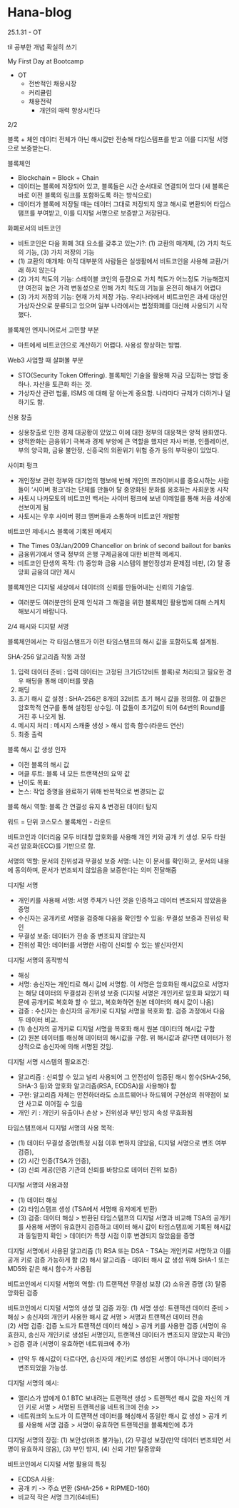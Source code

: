 # Hana-blog

25.1.31 - OT 

til 
공부한 개념 확실히 쓰기 


My First Day at Bootcamp 
- OT
  - 전반적인 채용시장
  - 커리큘럼
  - 채용전략
    - 개인의 매력 향상시킨다


2/2 

블록 + 체인 
데이터 전체가 아닌 해시값만 전송해 타임스템프를 받고 이를 디지털 서명으로 보증받는다. 

블록체인 
- Blockchain = Block + Chain 
- 데이터는 블록에 저장되어 있고, 블록들은 시간 순서대로 연결되어 있다 (새 블록은 바로 이전 블록의 링크를 포함하도록 하는 방식으로)  
- 데이터가 블록에 저장될 때는 데이터 그대로 저장되지 않고 해시로 변환되어 타임스탬프를 부여받고, 이를 디지털 서명으로 보증받고 저장된다. 

화폐로서의 비트코인 
- 비트코인은 다음 화폐 3대 요소를 갖추고 있는가?: (1) 교환의 매개체, (2) 가치 척도의 기능, (3) 가치 저장의 기능 
- (1) 교환의 매개체: 아직 대부분의 사람들은 실생활에서 비트코인을 사용해 교환/거래 하지 않는다 
- (2) 가치 척도의 기능: 스테이블 코인의 등장으로 가치 척도가 어느정도 가능해졌지만 여전히 높은 가격 변동성으로 인해 가치 척도의 기능을 온전히 해내기 어렵다 
- (3) 가치 저장의 기능: 현재 가치 저장 가능. 우리나라에서 비트코인은 과세 대상인 가상자산으로 분류되고 있으며 일부 나라에서는 법정화폐를 대신해 사용되기 시작했다. 

블록체인 엔지니어로서 고민할 부분 
- 마트에세 비트코인으로 계산하기 어렵다. 사용성 향상하는 방법. 

Web3 사업할 때 살펴볼 부분 
- STO(Security Token Offering). 블록체인 기술을 활용해 자금 모집하는 방법 중 하나. 자산을 토큰화 하는 것.  
- 가상자산 관련 법룰, ISMS 에 대해 잘 아는게 중요함. 나라마다 규제가 더하거나 덜하기도 함. 

신용 창출
- 싱용창출로 인한 경제 대공황이 있었고 이에 대한 정부의 대응책은 양적 완화였다. 
- 양적완화는 금융위기 극복과 경제 부양에 큰 역할을 했지만 자사 버블, 인플레이션, 부의 양극화, 금융 불안정, 신흥국의 외환위기 위험 증가 등의 부작용이 있었다. 

사이퍼 펑크 
- 개인정보 관련 정부와 대기업의 행보에 반해 개인의 프라이버시를 중요시하는 사람들이 ‘시이버 펑크’라는 단체를 만들어 탈 중앙화된 문화를 옹호하는 사회운동 시작 
- 사토시 나카모토의 비트코인 백서는 사이버 펑크에 보낸 이메일를 통해 처음 세상에 선보이게 됨 
-  사토시는 우후 사이버 펑크 멤버들과 소통하며 비트코인 개발함

비트코인 제네시스 블록에 기록된 메세지
- The Times 03/Jan/2009 Chancellor on brink of second bailout for banks 
- 금융위기에서 영국 정부의 은행 구제금융에 대한 비판적 메세지. 
- 비트코인 탄생의 목적: (1) 중앙화 금융 시스템의 블안정성과 문제점 비판, (2) 탈 중앙회 금융의 대안 제시 

블록체인은 디지털 세상에서 데이터의 신뢰를 만들어내는 신뢰의 기술임. 

* 여러분도 여러분만의 문제 인식과 그 해결을 위한 블록체인 활용법에 대해 스케치 해보시기 바랍니다. 


2/4
해시와 디지텉 서명 

블록체인에서는 각 타임스탬프가 이전 타임스탬프의 해시 값을 포함하도록 설계됨. 

SHA-256 알고리즘 작동 과정 
1. 입력 데이터 준비 : 입력 데이터는 고정된 크기(512비트 블록)로 처리되고 필요한 경우 패딩을 통해 데이터를 맞춤 
2. 패딩
3. 초기 해시 값 설정 : SHA-256은 8개의 32비트 초기 해시 값을 정의함. 이 값들은 암호학적 연구를 통해 설정된 상수임. 이 값들이 초기값이 되어 64번의 Round를 거친 후 나오게 됨. 
4. 메시지 처리 : 메시지 스캐줄 생성 > 해시 압축 함수(라운드 연산) 
5. 최종 출력 


블록 해시 값 생성 인자 
- 이전 블록의 해시 값
- 머클 루트: 블록 내 모든 트랜잭션의 요약 값 
- 난이도 목표: 
- 논스: 작업 증명을 완료하기 위해 반복적으로 변경되는 값 

블록 해시 역할: 블록 간 연결성 유지 & 변경된 데이터 탐지 

워드 = 단위 
코스모스 불록체인 - 라운드 

비트코인과 이더리움 모두 비대칭 암호화를 사용해 개인 키와 공개 키 생성. 모두 타원 곡선 암호화(ECC)를 기반으로 함. 

서명의 역할: 문서의 진위성과 무결성 보증 
서명: 나는 이 문서를 확인하고, 문서의 내용에 동의하며, 문서가 변조되지 않았음을 보증한다는 의미 전달해줌 

디지털 서명 
- 개인키를 사용해 서명: 서명 주체가 나인 것을 인증하고 데이터 변조되지 않았음을 증명 
-  수신자는 공개키로 서명을 검증해 다음을 확인할 수 있음: 무결성 보증과 진위성 확인 
- 무결성 보증: 데이터가 전송 중 변조되지 않았는지 
- 진위성 확인: 데이터를 서명한 사람이 신뢰할 수 있는 발신자인지 

디지털 서명의 동작방식 
- 해싱 
- 서명: 송신자는 개인티로 해시 값에 서명함. 이 서명은 암호화된 해시값으로 서명자는 해당 데이터의 무결성과 진위성 보증 (디지털 서명은 개인키로 암호화 되었기 때문에 공개키로 복호화 할 수 있고, 복호화하면 원본 데이터의 해시 값이 나옴) 
- 검증 : 수신자는 송신자의 공개키로 디지털 서명을 복호화 함. 검증 과정에서 다음 두 데이터 비교. 
- (1) 송신자의 공개키로 디지털 서명을 복호화 해서 원본 데이터의 해시값 구함
- (2) 원본 데이터를 해싱해 데이터의 해시값을 구함. 위 해시값과 같다면 데이터가 정상적으로 송신자에 의해 서명된 것임. 

디지털 서명 시스템의 필요조건: 
- 알고리즘 : 신뢰할 수 있고 널리 사용되어 그 안전성이 입증된 해시 함수(SHA-256, SHA-3 등)와 암호화 알고리즘(RSA, ECDSA)을 사용해야 함 
- 구현: 알고리즘 자체는 안전하더라도 소프트웨어나 하드웨어 구현상의 취약점이 보안 사고로 이어질 수 있음 
- 개인 키 : 개인키 유출이나 손상 > 진위성과 부인 방지 속성 무효화됨 

타임스탬프에서 디지털 서명의 사용 목적: 
- (1) 데이터 무결성 증명(특정 시점 이후 변하지 않았음, 디지털 서명으로 변조 여부 검증), 
- (2) 시간 인증(TSA가 인증), 
- (3) 신뢰 제공(인증 기관의 신뢰를 바탕으로 데이터 진위 보증) 

디지털 서명의 사용과정 
- (1) 데이터 해싱
- (2) 타임스탬프 생성 (TSA에서 서명해 유저에게 반환) 
- (3) 검증: 데이터 해싱 > 반환된 타임스탬프의 디지털 서명과 비교해 TSA의 공개키를 사용해 서명이 유효한지 검증하고 데이터 해시 값이 타임스탬프에 기록된 해시값과 동일한지 확인 > 데이터가 특정 시점 이후 변경되지 않았음을 증명 

디지털 서명에서 사용된 알고리즘 
(1) RSA 또는 DSA
      - TSA는 개인키로 서명하고 이를 공개 키로 검증 가능하게 함 
(2) 해시 알고리즘 
      - 데이터 해시 값 생성 위해 SHA-1 또는 MD5와 같은 해시 함수가 사용됨 

비트코인에서 디지털 서명의 역할: 
(1) 트랜잭션 무결성 보장 
(2) 소유권 증명 
(3) 탈중앙화된 검증 

비트코인에서 디지털 서명의 생성 및 검증 과정: 
(1) 서명 생성: 트랜잭션 데이터 준비 > 해싱 > 송신자의 개인키 사용한 해시 값 서명 > 서명과 트랜잭션 데이터 전송  
(2) 서명 검증: 검증 노드가 트랜잭션 데이터 해싱 >  공개 키를 사용한 검증 (서명이 유효한지, 송신자 개인키로 생성된 서명인지, 트랜젝션 데이터가 변조되지 않았는지 확인) > 검증 결과 (서명이 유효하면 네트워크에 추가) 
* 만약 두 해시값이 다르다면, 송신자의 개인키로 생성된 서명이 아니거나 데이터가 변조되었을 가능성. 

디지털 서명의 예시: 
- 앨리스가 밥에게 0.1 BTC 보내려는 트랜잭션 생성 > 트랜잭션 해시 값을 자신의 개인 키로 서명 > 서명된 트랜젝션을 네트워크에 전송 >> 
- 네트워크의 노드가 이 트랜잭션 데이터를 해싱해서 동일한 해시 값 생성 > 공개 키를 사용해 서명 검증 > 서명이 유효하면 트랜젝션을 블록체인에 추가 

디지털 서명의 장점: (1) 보안성(위조 불가능), (2) 무결성 보장(만약 데이터 변조되면 서명이 유효하지 않음), (3) 부인 방지, (4) 신뢰 기반 탈중앙화

비트코인에서 디지털 서명 활용의 특징 
- ECDSA 사용:
- 공개 키 -> 주쇼 변환 (SHA-256 + RIPMED-160) 
- 비교적 작은 서명 크기(64비트)   
